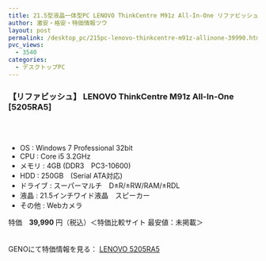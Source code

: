 ```yaml
---
title: 21.5型液晶一体型PC LENOVO ThinkCentre M91z All-In-One リファビッシュ特価39,990円！
author: 激安・格安・特価情報ツウ
layout: post
permalink: /desktop_pc/215pc-lenovo-thinkcentre-m91z-allinone-39990.html
pvc_views:
  - 3540
categories:
  - デスクトップPC
---
```

### 【リファビッシュ】 LENOVO ThinkCentre M91z All-In-One [5205RA5]

<div class="img-bg2 img_L">
  <a href="http://px.a8.net/svt/ejp?a8mat=1I0DKG+A2L0YI+1TD2+5ZEMP&#038;a8ejpredirect=http://www.geno-web.jp/shopdetail/001006000042/" title="【リファビッシュ】 LENOVO ThinkCentre M91z All-In-One [5205RA5]" target="_blank"><br /> </a><br /> <img border="0" src="http://i2.wp.com/www16.a8.net/0.gif?resize=1%2C1" alt="" data-recalc-dims="1" />
</div>

<!--more-->

  * OS : Windows 7 Professional 32bit
  * CPU : Core i5 3.2GHz
  * メモリ : 4GB (DDR3　PC3-10600)
  * HDD : 250GB　(Serial ATA対応)
  * ドライブ : スーパーマルチ　D±R/±RW/RAM/±RDL
  * 液晶 : 21.5インチワイド液晶　スピーカー
  * その他 : Webカメラ

特価　<span class="tokka-price"><strong>39,990</strong></span> 円（税込）＜特価比較サイト 最安値：未掲載＞

　  
GENOにて特価情報を見る： <span class="fs150p"><a href="http://px.a8.net/svt/ejp?a8mat=1I0DKG+A2L0YI+1TD2+5ZEMP&#038;a8ejpredirect=http://www.geno-web.jp/shopdetail/001006000042/" target="_blank">LENOVO 5205RA5</a></span>